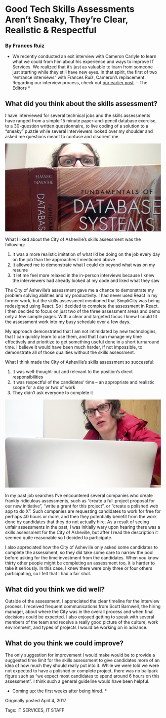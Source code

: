 # Good Tech Skills Assessments Aren’t Sneaky, They’re Clear, Realistic & Respectful
### By Frances Ruiz

* We recently conducted an exit interview with Cameron Carlyle to learn what we could from him about his experience and ways to improve IT Services. We realized that it’s just as valuable to learn from someone just starting while they still have new eyes. In that spirit, the first of two “entrance interviews” with Frances Ruiz, Cameron’s replacement. Regarding our interview process, check out [our earlier post](./exit-interview-cameron.md). – The Editors *


## What did you think about the skills assessment?
I have interviewed for several technical jobs and the skills assessments have ranged from a simple 15 minute paper-and-pencil database exercise, to a 30-question written questionnaire, to live coding of a solution to a “sneaky” puzzle while several interviewers looked over my shoulder and asked me questions meant to confuse and disorient me.

![Frances peers over the edge of a textbook called Database Systems](../assets/frances_database_systems.jpg "Frances peers over the edge of a textbook called Database Systems")

What I liked about the City of Asheville’s skills assessment was the following:
1. It was a more realistic imitation of what I’d be doing on the job every day on the job than the approaches I mentioned above
1. It allowed me to demonstrate what I could do beyond what was on my resume
1. It let me feel more relaxed in the in-person interviews because I knew the interviewers had already looked at my code and liked what they saw

The City of Asheville’s assessment gave me a chance to demonstrate my problem solving abilities and my productivity. I had never used React in my former work, but the skills assessment mentioned that SimpliCity was being redesigned using React. So I decided to complete the assessment in React. I then decided to focus on just two of the three assessment areas and demo only a few sample pages. With a clear and targeted focus I knew I could fit the assessment work into my busy schedule over a few days.

My approach demonstrated that I am not intimidated by new technologies, that I can quickly learn to use them, and that I can manage my time effectively and prioritize to get something useful done in a short turnaround time. I believe it would have been much harder, if not impossible, to demonstrate all of those qualities without the skills assessment.

What I think made the City of Asheville’s skills assessment so successful:
1. It was well-thought-out and relevant to the position’s direct responsibilities
1. It was respectful of the candidates’ time – an appropriate and realistic scope for a day or two of work
1. They didn’t ask everyone to complete it

![Frances looking horrifiedly at a laptop](../assets/horrified_frances.jpg "Frances looking horrifiedly at a laptop")

In my past job searches I’ve encountered several companies who create frankly ridiculous assessments, such as “create a full project proposal for our new initiative”, “write a grant for this project”, or “create a polished web app to do X”. Such companies are requesting candidates to work for free for perhaps 40 hours or more, and then they potentially benefit from the work done by candidates that they do not actually hire. As a result of seeing unfair assessments in the past, I was initially wary upon hearing there was a skills assessment for the City of Asheville, but after I read the description it seemed quite reasonable so I decided to participate.

I also appreciated how the City of Asheville only asked some candidates to complete the assessment, so they did take some care to narrow the pool before asking for the time investment from the candidates. When you know thirty other people might be completing an assessment too, it is harder to take it seriously. In this case, I knew there were only three or four others participating, so I felt that I had a fair shot.

## What did you think we did well?

Outside of the assessment, I appreciated the clear timeline for the interview process. I received frequent communications from Scott Barnwell, the hiring manager, about where the City was in the overall process and when final decisions could be expected. I also enjoyed getting to speak with several members of the team and receive a really good picture of the culture, work environment, and types of projects I would be working on in advance.

## What do you think we could improve?

The only suggestion for improvement I would make would be to provide a suggested time limit for the skills assessment to give candidates more of an idea of how much they should really put into it. While we were told we were not expected to have a polished or complete project, there was no ballpark figure such as “we expect most candidates to spend around 6 hours on this assessment”. I think such a general guideline would have been helpful.

* Coming up: the first weeks after being hired. *


Originally posted April 4, 2017

Tags: IT SERVICES, IT STAFF
